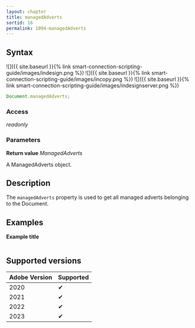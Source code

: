 ```yaml
---
layout: chapter
title: managedAdverts
sortid: 16
permalink: 1094-managedAdverts
---
```


## Syntax

![]({{ site.baseurl }}{% link smart-connection-scripting-guide/images/indesign.png %}) ![]({{ site.baseurl }}{% link smart-connection-scripting-guide/images/incopy.png %}) ![]({{ site.baseurl }}{% link smart-connection-scripting-guide/images/indesignserver.png %})

```javascript
Document.managedAdverts;
```

### Access

_readonly_

### Parameters

**Return value** _ManagedAdverts_

A ManagedAdverts object.

## Description

The `managedAdverts` property is used to get all managed adverts belonging to the Document.

## Examples

**Example title**

```javascript

```

## Supported versions

| Adobe Version | Supported |
| ------------- | --------- |
| 2020          | ✔         |
| 2021          | ✔         |
| 2022          | ✔         |
| 2023          | ✔         |
